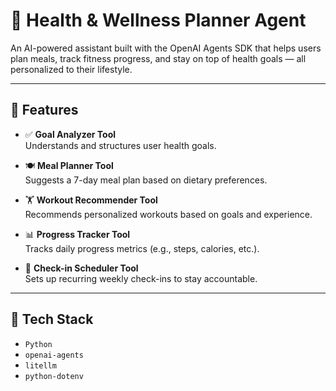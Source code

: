 # 🧠 Health & Wellness Planner Agent

An AI-powered assistant built with the OpenAI Agents SDK that helps users plan meals, track fitness progress, and stay on top of health goals — all personalized to their lifestyle.

---

## 🚀 Features

- ✅ **Goal Analyzer Tool**  
  Understands and structures user health goals.

- 🍽️ **Meal Planner Tool**  
  Suggests a 7-day meal plan based on dietary preferences.

- 🏋️ **Workout Recommender Tool**  
  Recommends personalized workouts based on goals and experience.

- 📊 **Progress Tracker Tool**  
  Tracks daily progress metrics (e.g., steps, calories, etc.).

- 📅 **Check-in Scheduler Tool**  
  Sets up recurring weekly check-ins to stay accountable.

---

## 🧰 Tech Stack

- `Python`
- `openai-agents`
- `litellm`
- `python-dotenv`
